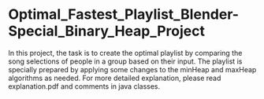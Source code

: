 # Optimal_Fastest_Playlist_Blender-Special_Binary_Heap_Project

In this project, the task is to create the optimal playlist by comparing the song selections of people in a group based on their input. The playlist is specially prepared by applying some changes to the minHeap and maxHeap algorithms as needed. For more detailed explanation, please read explanation.pdf and comments in java classes.


